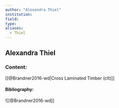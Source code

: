 ```yaml
---
author: "Alexandra Thiel"
institution:
field:
type:
aliases:
  - Thiel
---
```


## Alexandra Thiel

### Content:
[[@Brandner2016-wd|Cross Laminated Timber (clt)]]

#### Bibliography:

![[@Brandner2016-wd]]